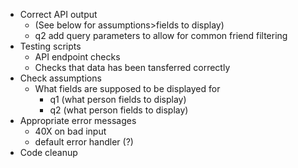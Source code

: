* Correct API output
    * (See below for assumptions>fields to display)
    * q2 add query parameters to allow for common friend filtering
* Testing scripts
    * API endpoint checks
    * Checks that data has been tansferred correctly
* Check assumptions
    * What fields are supposed to be displayed for
        * q1 (what person fields to display)
        * q2 (what person fields to display)
* Appropriate error messages
    * 40X on bad input
    * default error handler (?)
* Code cleanup